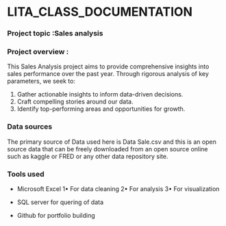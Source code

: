 # LITA_CLASS_DOCUMENTATION

### Project topic :Sales analysis

### Project overview :
This Sales Analysis project aims to provide comprehensive insights into sales performance over the past year. Through rigorous analysis of key parameters, we seek to:

1. Gather actionable insights to inform data-driven decisions.
2. Craft compelling stories around our data.
3. Identify top-performing areas and opportunities for growth.

### Data sources
The primary source of Data used here is Data Sale.csv and this is an open source data that can be freely downloaded from an open source online such as kaggle or FRED or any other data repository site.

### Tools used
- Microsoft Excel
  1• For data cleaning
  2• For analysis
  3• For visualization
  
- SQL server for quering of data
- Github for portfolio building

  
